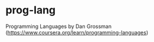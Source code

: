 # prog-lang

Programming Languages by Dan Grossman (<https://www.coursera.org/learn/programming-languages>)
